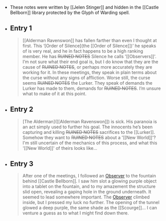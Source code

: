 - These notes were written by [[Jelen Stinger]] and hidden in the [[Castle Bellborn]] library protected by the Glyph of Warding spell.
- ## Entry 1
  > [[Alderman Ravenswon]] has fallen farther than even I thought at first. This ‘[Order of Silence](the [[Order of Silence]])’ he speaks of is very real, and he in fact happens to be a high ranking member. He has ~~RUINED NOTES~~ Silence he calls '[[Observers]]'.  I’m not sure what their end goal is, but I do know that they are the cause of ~~RUINED NOTES~~, or perhaps more accurately they are working for it. In these meetings, they speak in plain terms about the curse without any signs of affliction. Worse still, the curse seems ~~RUINED NOTES~~ the Lurker. They speak of demands the Lurker has made to them, demands for ~~RUINED NOTES~~. I’m unsure what to make of it at this point.
- ## Entry 2
  > [The Alderman]([[Alderman Ravenswon]]) is sick. His paranoia is an act simply used to further his goal. The innocents he’s been capturing and killing ~~RUINED NOTES~~ sacrifices to the [[Lurker]]. Somehow they want to ~~RUINED NOTES~~ about a '[[New World]]'? I'm still uncertain of the mechanics of this process, and what this '[[New World]]' of theirs looks like...
- ## Entry 3
  > After one of the meetings, I followed an [Observer]([[Observers]]) to the fountain behind [[Castle Bellborn]]. I saw him slot a glowing purple object into a tablet on the fountain, and to my amazement the structure slid open, revealing a gaping hole in the ground underneath. It seemed to lead somewhere important. The [Observer]([[Observers]]) climbed inside, but I pressed my luck no further. The opening of the tunnel glowed a deep purple, the same shade as the [[Scourge]]... I can venture a guess as to what I might find down there.